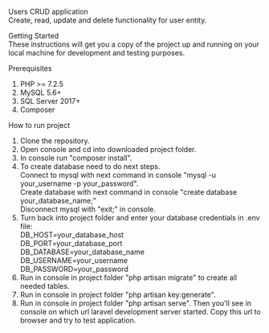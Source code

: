 Users CRUD application<br/> 
Create, read, update and delete functionality for user entity.

Getting Started<br/> 
These instructions will get you a copy of the project up and running on your local machine for development and testing purposes.

Prerequisites
1. PHP >= 7.2.5 
2. MySQL 5.6+
3. SQL Server 2017+
4. Composer

How to run project
1. Clone the repository.
2. Open console and cd into downloaded project folder.
3. In console run "composer install".
4. To create database need to do next steps.<br/>
	Connect to mysql with next command in console "mysql -u your_username -p your_password".<br/>
	Create database with next command in console "create database your_database_name;"<br/>
	Disconnect mysql with "exit;" in console.
5. Turn back into project folder and enter your database credentials in .env file:<br/>
	DB_HOST=your_database_host<br/>
	DB_PORT=your_database_port<br/>
	DB_DATABASE=your_database_name<br/>
	DB_USERNAME=your_username<br/>
	DB_PASSWORD=your_password
6. Run in console in project folder "php artisan migrate" to create all needed tables.
7. Run in console in project folder "php artisan key:generate".
8. Run in console in project folder "php artisan serve". Then you'll see in console on which url laravel development server started. Copy this url to browser and try to test application.
